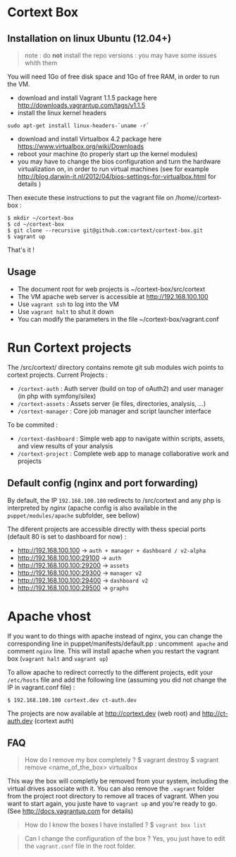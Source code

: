 Cortext Box
===========

Installation on linux Ubuntu (12.04+)
-------------------------------------

> note : do **not** install the repo versions : you may have some issues whith them

You will need 1Go of free disk space and 1Go of free RAM, in order to run the VM.

   * download and install Vagrant 1.1.5 package here http://downloads.vagrantup.com/tags/v1.1.5
   * install the linux kernel headers
   
```
sudo apt-get install linux-headers-`uname -r`
```

   * download and install Virtualbox 4.2 package here https://www.virtualbox.org/wiki/Downloads
   * reboot your machine (to properly start up the kernel modules)
   * you may have to change the bios configuration and turn the hardware virtualization on, in order to run virtual machines (see for example http://blog.darwin-it.nl/2012/04/bios-settings-for-virtualbox.html for details )

Then execute these instructions to put the vagrant file on /home/<user>/cortext-box :

    $ mkdir ~/cortext-box
    $ cd ~/cortext-box
    $ git clone --recursive git@github.com:cortext/cortext-box.git
    $ vagrant up

That's it !

Usage
-----

  * The document root for web projects is  ~/cortext-box/src/cortext
  * The VM apache web server is accessible at http://192.168.100.100
  * Use `vagrant ssh` to log into the VM
  * Use `vagrant halt` to shut it down
  * You can modify the parameters in the file ~/cortext-box/vagrant.conf

# Run Cortext projects

The /src/cortext/ directory contains remote git sub modules wich points to cortext projects.
Current Projects :
  * `/cortext-auth` : Auth server (build on top of oAuth2) and user manager (in php with symfony/silex)
  * `/cortext-assets` :  Assets server (ie files, directories, analysis, ...)
  * `/cortext-manager` : Core job manager and script launcher interface

To be commited :
  * `/cortext-dashboard` : Simple web app to navigate within scripts, assets, and view results of your analysis
  * `/cortext-project` : Complete web app to manage collaborative work and projects

## Default config (nginx and port forwarding)

 By default, the IP `192.168.100.100` redirects to /src/cortext and any php is interpreted by *nginx* (apache config is also available in the `puppet/modules/apache` subfolder, see bellow)

 The diferent projects are accessible directly with thess special ports (default 80 is set to dashboard for now) :
   * http://192.168.100.100       -> `auth + manager + dashboard / v2-alpha`
   * http://192.168.100.100:29100 -> `auth`
   * http://192.168.100.100:29200 -> `assets`
   * http://192.168.100.100:29300 -> `manager v2`   
   * http://192.168.100.100:29400 -> `dashboard v2`      
   * http://192.168.100.100:29500 -> `graphs`


# Apache vhost
If you want to do things with apache instead of nginx, you can change the corresponding line in puppet/manifests/default.pp : 
uncomment  `apache` and comment `nginx` line. This will install apache when you restart the vagrant box (`vagrant halt` and `vagrant up`)

To allow apache to redirect correctly to the different projects, edit your `/etc/hosts` file and add the following line (assuming you did not change the IP in vagrant.conf file) : 

    $ 192.168.100.100 cortext.dev ct-auth.dev

The projects are now available at http://cortext.dev (web root) and http://ct-auth.dev (cortext auth)

FAQ 
---

> How do I remove my box completely ?
    $ vagrant destroy
    $ vagrant remove <name_of_the_box> virtualbox

This way the box will completly be removed from your system, including the virtual drives associate with it. You can also remove the `.vagrant` folder from the project root directory to remove all traces of vagrant. When you want to start again, you juste have to `vagrant up` and you're ready to go. (See http://docs.vagrantup.com for details)

> How do I know the boxes I have installed ?
    $ `vagrant box list`

> Can I change the configuration of the box ?
Yes, you just have to edit the `vagrant.conf` file in the root folder.




